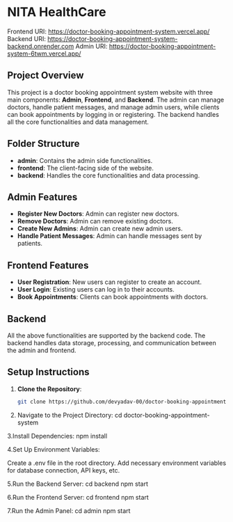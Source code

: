 # NITA HealthCare

Frontend URI: https://doctor-booking-appointment-system.vercel.app/
Backend URI: https://doctor-booking-appointment-system-backend.onrender.com
Admin URI: https://doctor-booking-appointment-system-6twm.vercel.app/

## Project Overview

This project is a doctor booking appointment system website with three main components: **Admin**, **Frontend**, and **Backend**. The admin can manage doctors, handle patient messages, and manage admin users, while clients can book appointments by logging in or registering. The backend handles all the core functionalities and data management.

## Folder Structure

- **admin**: Contains the admin side functionalities.
- **frontend**: The client-facing side of the website.
- **backend**: Handles the core functionalities and data processing.

## Admin Features

- **Register New Doctors**: Admin can register new doctors.
- **Remove Doctors**: Admin can remove existing doctors.
- **Create New Admins**: Admin can create new admin users.
- **Handle Patient Messages**: Admin can handle messages sent by patients.

## Frontend Features

- **User Registration**: New users can register to create an account.
- **User Login**: Existing users can log in to their accounts.
- **Book Appointments**: Clients can book appointments with doctors.

## Backend

All the above functionalities are supported by the backend code. The backend handles data storage, processing, and communication between the admin and frontend.

## Setup Instructions

1. **Clone the Repository**:
   ```bash
   git clone https://github.com/devyadav-00/doctor-booking-appointment-system.git
2. Navigate to the Project Directory:
   cd doctor-booking-appointment-system
   
3.Install Dependencies:
  npm install
  
4.Set Up Environment Variables:

  Create a .env file in the root directory.
  Add necessary environment variables for database connection, API keys, etc.

5.Run the Backend Server:
cd backend
npm start

6.Run the Frontend Server:
cd frontend
npm start

7.Run the Admin Panel:
cd admin
npm start
